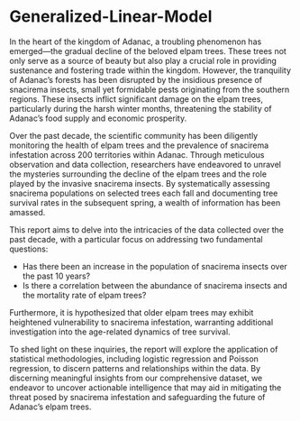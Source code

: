 # Generalized-Linear-Model

In the heart of the kingdom of Adanac, a troubling phenomenon has emerged—the gradual decline of the beloved elpam trees. These trees not only serve as a source of beauty but also play a crucial role in providing sustenance and fostering trade within the kingdom. However, the tranquility of Adanac’s forests has been disrupted by the insidious presence of snacirema insects, small yet formidable pests originating from the southern regions. These insects inflict significant damage on the elpam trees, particularly during the harsh winter months, threatening the stability of Adanac’s food supply and economic prosperity.

Over the past decade, the scientific community has been diligently monitoring the health of elpam trees and the prevalence of snacirema infestation across 200 territories within Adanac. Through meticulous observation and data collection, researchers have endeavored to unravel the mysteries surrounding the decline of the elpam trees and the role played by the invasive snacirema insects. By systematically assessing snacirema populations on selected trees each fall and documenting tree survival rates in the subsequent spring, a wealth of information has been amassed.

This report aims to delve into the intricacies of the data collected over the past decade, with a particular focus on addressing two fundamental questions:

- Has there been an increase in the population of snacirema insects over the past 10 years?
- Is there a correlation between the abundance of snacirema insects and the mortality rate of elpam trees?
  
Furthermore, it is hypothesized that older elpam trees may exhibit heightened vulnerability to snacirema infestation, warranting additional investigation into the age-related dynamics of tree survival.

To shed light on these inquiries, the report will explore the application of statistical methodologies, including logistic regression and Poisson regression, to discern patterns and relationships within the data. By discerning meaningful insights from our comprehensive dataset, we endeavor to uncover actionable intelligence that may aid in mitigating the threat posed by snacirema infestation and safeguarding the future of Adanac’s elpam trees.
